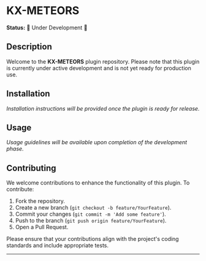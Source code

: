 # KX-METEORS

**Status:** 🚧 Under Development 🚧

## Description

Welcome to the **KX-METEORS** plugin repository. Please note that this plugin is currently under active development and is not yet ready for production use.


## Installation

*Installation instructions will be provided once the plugin is ready for release.*

## Usage

*Usage guidelines will be available upon completion of the development phase.*

## Contributing

We welcome contributions to enhance the functionality of this plugin. To contribute:

1. Fork the repository.
2. Create a new branch (`git checkout -b feature/YourFeature`).
3. Commit your changes (`git commit -m 'Add some feature'`).
4. Push to the branch (`git push origin feature/YourFeature`).
5. Open a Pull Request.

Please ensure that your contributions align with the project's coding standards and include appropriate tests.

---
